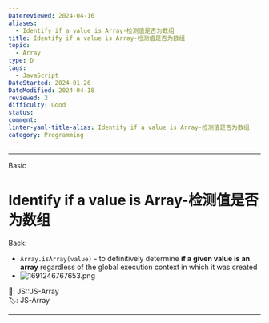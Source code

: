 ```yaml
---
Datereviewed: 2024-04-16
aliases:
  - Identify if a value is Array-检测值是否为数组
title: Identify if a value is Array-检测值是否为数组
topic:
  - Array
type: D
tags:
  - JavaScript
DateStarted: 2024-01-26
DateModified: 2024-04-18
reviewed: 2
difficulty: Good
status: 
comment: 
linter-yaml-title-alias: Identify if a value is Array-检测值是否为数组
category: Programming
---
```


---

Basic

# Identify if a value is Array-检测值是否为数组

Back:

- `Array.isArray(value)` - to definitively determine **if a given value is an array** regardless of the global execution context in which it was created
- ![1691246767653.png](https://cdn.jsdelivr.net/gh/jenniferwonder/bimg/programming/1691246767653.png)

📌: JS::JS-Array  
🏷️: JS-Array

<!--ID: 1706587302138-->

---

<!--SR:!2024-02-01,3,250-->
